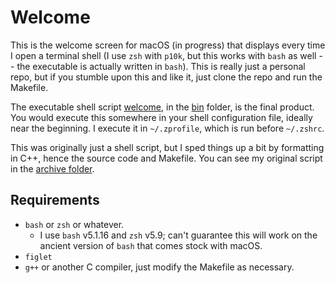 # Welcome
This is the welcome screen for macOS (in progress) that displays every time I open a terminal shell (I use `zsh` with `p10k`, but this works with `bash` as well -- the executable is actually written in `bash`). This is really just a personal repo, but if you stumble upon this and like it, just clone the repo and run the Makefile.

The executable shell script [welcome](./build/welcome "welcome"), in the [bin](./bin) folder, is the final product. You would execute this somewhere in your shell configuration file, ideally near the beginning. I execute it in `~/.zprofile`, which is run before `~/.zshrc`.

This was originally just a shell script, but I sped things up a bit by formatting in C++, hence the source code and Makefile. You can see my original script in the [archive folder](./archive).


## Requirements
* `bash` or `zsh` or whatever.
  * I use `bash` v5.1.16 and `zsh` v5.9; can't guarantee this will work on the ancient version of `bash` that comes stock with macOS.
* `figlet`
* `g++` or another C compiler, just modify the Makefile as necessary.
